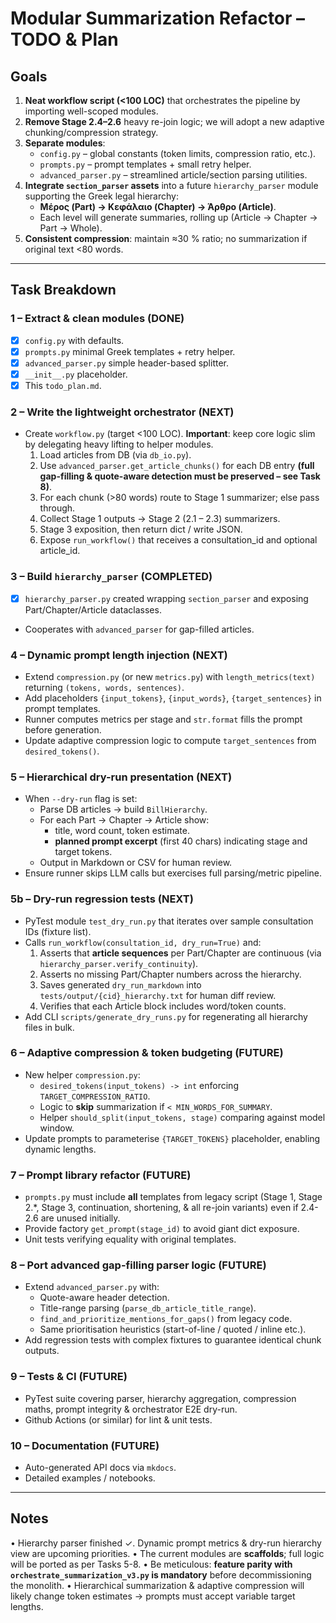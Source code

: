 # Modular Summarization Refactor – TODO & Plan

## Goals
1. **Neat workflow script (<100 LOC)** that orchestrates the pipeline by importing well-scoped modules.
2. **Remove Stage 2.4–2.6** heavy re-join logic; we will adopt a new adaptive chunking/compression strategy.
3. **Separate modules**:
   - `config.py` – global constants (token limits, compression ratio, etc.).
   - `prompts.py` – prompt templates + small retry helper.
   - `advanced_parser.py` – streamlined article/section parsing utilities.
4. **Integrate `section_parser` assets** into a future `hierarchy_parser` module supporting the Greek legal hierarchy:
   - **Μέρος (Part) → Κεφάλαιο (Chapter) → Άρθρο (Article)**.
   - Each level will generate summaries, rolling up (Article → Chapter → Part → Whole).
5. **Consistent compression**: maintain ≈30 % ratio; no summarization if original text <80 words.

---

## Task Breakdown

### 1 – Extract & clean modules (DONE)
- [x] `config.py` with defaults.
- [x] `prompts.py` minimal Greek templates + retry helper.
- [x] `advanced_parser.py` simple header-based splitter.
- [x] `__init__.py` placeholder.
- [x] This `todo_plan.md`.

### 2 – Write the lightweight orchestrator (NEXT)
- Create `workflow.py` (target <100 LOC). **Important**: keep core logic slim by delegating heavy lifting to helper modules.
  1. Load articles from DB (via `db_io.py`).
  2. Use `advanced_parser.get_article_chunks()` for each DB entry **(full gap-filling & quote-aware detection must be preserved – see Task 8)**.
  3. For each chunk (>80 words) route to Stage 1 summarizer; else pass through.
  4. Collect Stage 1 outputs → Stage 2 (2.1 – 2.3) summarizers.
  5. Stage 3 exposition, then return dict / write JSON.
  6. Expose `run_workflow()` that receives a consultation_id and optional article_id.

### 3 – Build `hierarchy_parser` (COMPLETED)
- [x] `hierarchy_parser.py` created wrapping `section_parser` and exposing Part/Chapter/Article dataclasses.
- Cooperates with `advanced_parser` for gap-filled articles.

### 4 – Dynamic prompt length injection (NEXT)
- Extend `compression.py` (or new `metrics.py`) with `length_metrics(text)` returning `(tokens, words, sentences)`.
- Add placeholders `{input_tokens}`, `{input_words}`, `{target_sentences}` in prompt templates.
- Runner computes metrics per stage and `str.format` fills the prompt before generation.
- Update adaptive compression logic to compute `target_sentences` from `desired_tokens()`.

### 5 – Hierarchical dry-run presentation (NEXT)
- When `--dry-run` flag is set:
  - Parse DB articles → build `BillHierarchy`.
  - For each Part → Chapter → Article show:
    * title, word count, token estimate.
    * **planned prompt excerpt** (first 40 chars) indicating stage and target tokens.
  - Output in Markdown or CSV for human review.
- Ensure runner skips LLM calls but exercises full parsing/metric pipeline.

### 5b – Dry-run regression tests (NEXT)
- PyTest module `test_dry_run.py` that iterates over sample consultation IDs (fixture list).
- Calls `run_workflow(consultation_id, dry_run=True)` and:
  1. Asserts that **article sequences** per Part/Chapter are continuous (via `hierarchy_parser.verify_continuity`).
  2. Asserts no missing Part/Chapter numbers across the hierarchy.
  3. Saves generated `dry_run_markdown` into `tests/output/{cid}_hierarchy.txt` for human diff review.
  4. Verifies that each Article block includes word/token counts.
- Add CLI `scripts/generate_dry_runs.py` for regenerating all hierarchy files in bulk.

### 6 – Adaptive compression & token budgeting (FUTURE)
- New helper `compression.py`:
  - `desired_tokens(input_tokens) -> int` enforcing `TARGET_COMPRESSION_RATIO`.
  - Logic to **skip** summarization if `< MIN_WORDS_FOR_SUMMARY`.
  - Helper `should_split(input_tokens, stage)` comparing against model window.
- Update prompts to parameterise `{TARGET_TOKENS}` placeholder, enabling dynamic lengths.

### 7 – Prompt library refactor (FUTURE)
- `prompts.py` must include **all** templates from legacy script (Stage 1, Stage 2.*, Stage 3, continuation, shortening, & all re-join variants) even if 2.4-2.6 are unused initially.
- Provide factory `get_prompt(stage_id)` to avoid giant dict exposure.
- Unit tests verifying equality with original templates.

### 8 – Port advanced gap-filling parser logic (FUTURE)
- Extend `advanced_parser.py` with:
  - Quote-aware header detection.
  - Title-range parsing (`parse_db_article_title_range`).
  - `find_and_prioritize_mentions_for_gaps()` from legacy code.
  - Same prioritisation heuristics (start-of-line / quoted / inline etc.).
- Add regression tests with complex fixtures to guarantee identical chunk outputs.

### 9 – Tests & CI (FUTURE)
- PyTest suite covering parser, hierarchy aggregation, compression maths, prompt integrity & orchestrator E2E dry-run.
- Github Actions (or similar) for lint & unit tests.

### 10 – Documentation (FUTURE)
- Auto-generated API docs via `mkdocs`.
- Detailed examples / notebooks.

---

## Notes
• Hierarchy parser finished ✓. Dynamic prompt metrics & dry-run hierarchy view are upcoming priorities.
• The current modules are **scaffolds**; full logic will be ported as per Tasks 5-8.
• Be meticulous: **feature parity with `orchestrate_summarization_v3.py` is mandatory** before decommissioning the monolith.
• Hierarchical summarization & adaptive compression will likely change token estimates → prompts must accept variable target lengths.
